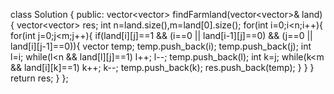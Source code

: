 class Solution {
public:
vector<vector<int>> findFarmland(vector<vector<int>>& land) {
vector<vector<int>> res;
int n=land.size(),m=land[0].size();
for(int i=0;i<n;i++){
for(int j=0;j<m;j++){
if(land[i][j]==1 && (i==0 || land[i-1][j]==0) && (j==0 || land[i][j-1]==0)){
vector<int> temp;
temp.push_back(i);
temp.push_back(j);
int l=i;
while(l<n && land[l][j]==1)
l++;
l--;
temp.push_back(l);
int k=j;
while(k<m && land[i][k]==1)
k++;
k--;
temp.push_back(k);
res.push_back(temp);
}
}
}
return res;
}
};
